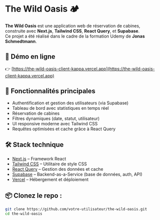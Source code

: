 # The Wild Oasis 🏕️

**The Wild Oasis** est une application web de réservation de cabines, construite avec **Next.js**, **Tailwind CSS**, **React Query**, et **Supabase**.  
Ce projet a été réalisé dans le cadre de la formation Udemy de **Jonas Schmedtmann**.

## 🔗 Démo en ligne

👉 [https://the-wild-oasis-client-kappa.vercel.app](https://the-wild-oasis-client-kappa.vercel.app)

## 🚀 Fonctionnalités principales

- Authentification et gestion des utilisateurs (via Supabase)
- Tableau de bord avec statistiques en temps réel
- Réservation de cabines
- Filtres dynamiques (date, statut, utilisateur)
- UI responsive moderne avec Tailwind CSS
- Requêtes optimisées et cache grâce à React Query

## 🛠️ Stack technique

- [Next.js](https://nextjs.org/) – Framework React
- [Tailwind CSS](https://tailwindcss.com/) – Utilitaire de style CSS
- [React Query](https://tanstack.com/query/latest) – Gestion des données et cache
- [Supabase](https://supabase.com/) – Backend-as-a-Service (base de données, auth, API)
- [Vercel](https://vercel.com/) – Hébergement et déploiement

## 📦 Clonez le repo :

   ```bash
   git clone https://github.com/votre-utilisateur/the-wild-oasis.git
   cd the-wild-oasis
